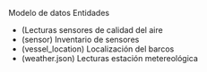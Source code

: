 Modelo de datos
Entidades
- (Lecturas sensores de calidad del aire
- (sensor) Inventario de sensores
- (vessel_location) Localización del barcos
- (weather.json) Lecturas estación metereológica
